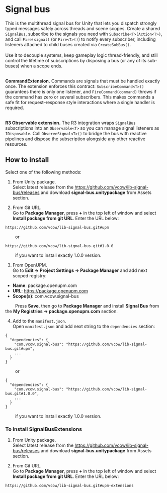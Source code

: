# Signal bus
This is the multithread signal bus for Unity that lets you dispatch strongly typed messages safely across threads and scene scopes. Create a shared `SignalBus`, subscribe to the signals you need with `Subscribe<T>(Action<T>)`, and call `Fire(signal)` (or `Fire<T>()`) to notify every subscriber, including listeners attached to child buses created via `CreateSubBus()`.  
<br/>Use it to decouple systems, keep gameplay logic thread-friendly, and still control the lifetime of subscriptions by disposing a bus (or any of its sub-buses) when a scope ends.

<br/>**CommandExtension.** Commands are signals that must be handled exactly once. The extension enforces this contract: `SubscribeCommand<T>()` guarantees there is only one listener, and `FireCommand(command)` throws if the command has zero or several subscribers. This makes commands a safe fit for request–response style interactions where a single handler is required.

<br/>**R3 Observable extension.** The R3 integration wraps `SignalBus` subscriptions into an `Observable<T>` so you can manage signal listeners as `IDisposable`. Call `ObserveSignal<T>()` to bridge the bus with reactive pipelines and dispose the subscription alongside any other reactive resources.

## How to install
Select one of the following methods:

1. From Unity package.<br/>Select latest release from the https://github.com/vcow/lib-signal-bus/releases and download **signal-bus.unitypackage** from Assets section.

2. From Git URL.<br/>Go to **Package Manager**, press **+** in the top left of window and select **Install package from git URL**. Enter the URL below:
```
https://github.com/vcow/lib-signal-bus.git#upm
```
&nbsp;&nbsp;&nbsp;&nbsp;&nbsp;&nbsp;&nbsp;&nbsp;or
```
https://github.com/vcow/lib-signal-bus.git#1.0.0
```
&nbsp;&nbsp;&nbsp;&nbsp;&nbsp;&nbsp;&nbsp;&nbsp;if you want to install exactly 1.0.0 version.

3. From OpenUPM.<br/>Go to **Edit -> Project Settings -> Package Manager** and add next scoped registry:
* **Name**: package.openupm.com
* **URL**: https://package.openupm.com
* **Scope(s)**: com.vcow.signal-bus

&nbsp;&nbsp;&nbsp;&nbsp;&nbsp;&nbsp;&nbsp;&nbsp;Press **Save**, then go to **Package Manager** and install **Signal Bus** from the **My Registries -> package.openupm.com** section.

4. Add to the `manifest.json`.<br/>Open `manifest.json` and add next string to the `dependencies` section:
```
{
  "dependencies": {
    "com.vcow.signal-bus": "https://github.com/vcow/lib-signal-bus.git#upm",
    ...
  }
}
```
&nbsp;&nbsp;&nbsp;&nbsp;&nbsp;&nbsp;&nbsp;&nbsp;or
```
{
  "dependencies": {
    "com.vcow.signal-bus": "https://github.com/vcow/lib-signal-bus.git#1.0.0",
    ...
  }
}
```
&nbsp;&nbsp;&nbsp;&nbsp;&nbsp;&nbsp;&nbsp;&nbsp;if you want to install exactly 1.0.0 version.

### To install SignalBusExtensions
1. From Unity package.<br/>Select latest release from the https://github.com/vcow/lib-signal-bus/releases and download **signal-bus.unitypackage** from Assets section.

3. From Git URL.<br/>Go to **Package Manager**, press **+** in the top left of window and select **Install package from git URL**. Enter the URL below:
```
https://github.com/vcow/lib-signal-bus.git#upm-extensions
```
